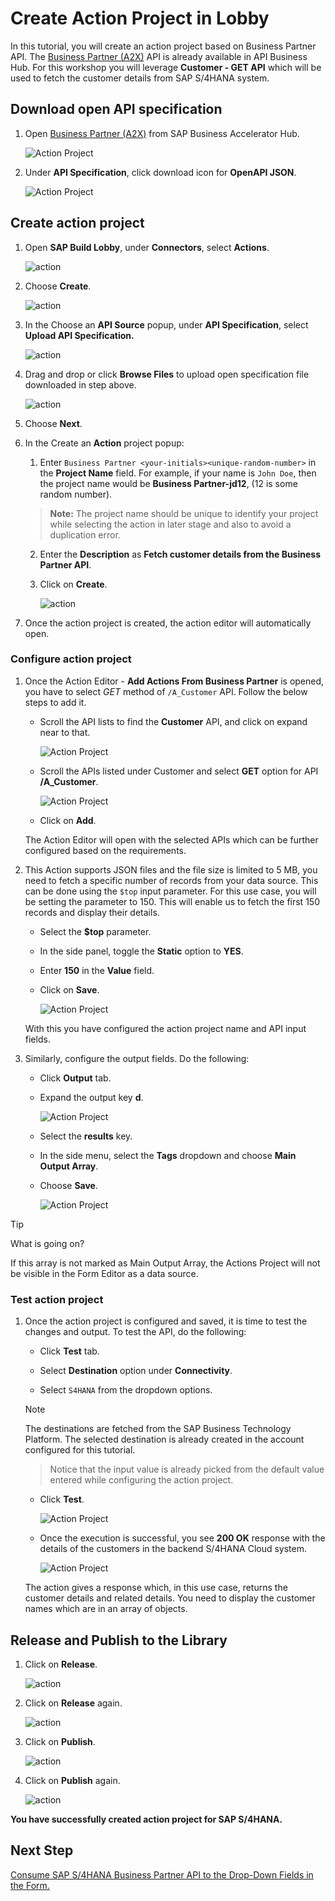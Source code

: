 # Create Action Project in Lobby

In this tutorial, you will create an action project based on Business Partner API. The [Business Partner (A2X)](https://api.sap.com/api/API_BUSINESS_PARTNER/overview) API is already available in API Business Hub. For this workshop you will leverage **Customer - GET API** which will be used to fetch the customer details from SAP S/4HANA system.

## Download open API specification

1. Open [Business Partner (A2X)](https://api.sap.com/api/API_BUSINESS_PARTNER/overview) from SAP Business Accelerator Hub.

    ![Action Project](./images/createactions4hana/api-spec-path.png)

2. Under **API Specification**, click download icon for **OpenAPI JSON**.

    ![Action Project](./images/createactions4hana/download-json.png)

## Create action project

1. Open **SAP Build Lobby**, under **Connectors**, select **Actions**.

    ![action](./images/createaction/click_action.png)

2. Choose **Create**.

    ![action](./images/createaction/create_action.png)

3. In the Choose an **API Source** popup, under **API Specification**, select **Upload API Specification.**

    ![action](./images/createaction/upload_api.png)

4. Drag and drop or click **Browse Files** to upload open specification file downloaded in step above.

    ![action](./images/createactions4hana/upload-api.png)

5. Choose **Next**.

6. In the Create an **Action** project popup:

    1. Enter `Business Partner <your-initials><unique-random-number>` in the **Project Name** field. For example, if your name is `John Doe`, then the project name would be **Business Partner-jd12**, (12 is some random number).

    > **Note:** The project name should be unique to identify your project while selecting the action in later stage and also to avoid a duplication error.

    2. Enter the **Description** as **Fetch customer details from the Business Partner API**. 

    3. Click on **Create**.

        ![action](./images/createactions4hana/create-action.png)

7. Once the action project is created, the action editor will automatically open. 

### Configure action project

1. Once the Action Editor - **Add Actions From Business Partner** is opened, you have to select *GET* method of `/A_Customer` API. Follow the below steps to add it.

    - Scroll the API lists to find the **Customer** API, and click on expand near to that.

        ![Action Project](./images/createactions4hana/customer.png)

    - Scroll the APIs listed under Customer and select **GET** option for API **/A_Customer**.

        ![Action Project](./images/createactions4hana/customer-api.png)

    - Click on **Add**.

    The Action Editor will open with the selected APIs which can be further configured based on the requirements.

2. This Action supports JSON files and the file size is limited to 5 MB, you need to fetch a specific number of records from your data source. This can be done using the `$top` input parameter. For this use case, you will be setting the parameter to 150. This will enable us to fetch the first 150 records and display their details. 

    - Select the **$top** parameter.

    - In the side panel, toggle the **Static** option to **YES**.

    - Enter **150** in the **Value** field.

    - Click on **Save**.

        ![Action Project](./images/createactions4hana/topupdate.png)

    With this you have configured the action project name and API input fields.


3. Similarly, configure the output fields. Do the following:

    - Click **Output** tab.

    - Expand the output key **d**.

        ![Action Project](./images/createactions4hana/outputd.png)

    - Select the **results** key.

    - In the side menu, select the **Tags** dropdown and choose **Main Output Array**.

    - Choose **Save**.

        ![Action Project](./images/createactions4hana/mainoutputarray.png)

> [!Tip] 
> What is going on?
>
> If this array is not marked as Main Output Array, the Actions Project will not be visible in the Form Editor as a data source.

### Test action project

1. Once the action project is configured and saved, it is time to test the changes and output. To test the API, do the following:

    - Click **Test** tab.

    - Select **Destination** option under **Connectivity**.

    - Select `S4HANA` from the dropdown options.

    > [!Note]
    > The destinations are fetched from the SAP Business Technology Platform. The selected destination is already created in the account configured for this tutorial.

    > Notice that the input value is already picked from the default value entered while configuring the action project.

    - Click **Test**.

        ![Action Project](./images/createactions4hana/test.png)

    - Once the execution is successful, you see **200 OK** response with the details of the customers in the backend S/4HANA Cloud system.

        ![Action Project](./images/createactions4hana/output.png)

    The action gives a response which, in this use case, returns the customer details and related details. You need to display the customer names which are in an array of objects.

## Release and Publish to the Library

1. Click on **Release**.

    ![action](./images/createactions4hana/release1.png)

2. Click on **Release** again.

    ![action](./images/createactions4hana/release2.png)

3. Click on **Publish**.

    ![action](./images/createactions4hana/publish1.png)

4. Click on **Publish** again.

    ![action](./images/createaction/publish.png)

**You have successfully created action project for SAP S/4HANA.**

## Next Step

[Consume SAP S/4HANA Business Partner API to the Drop-Down Fields in the Form.](../s4hana/README.md)
